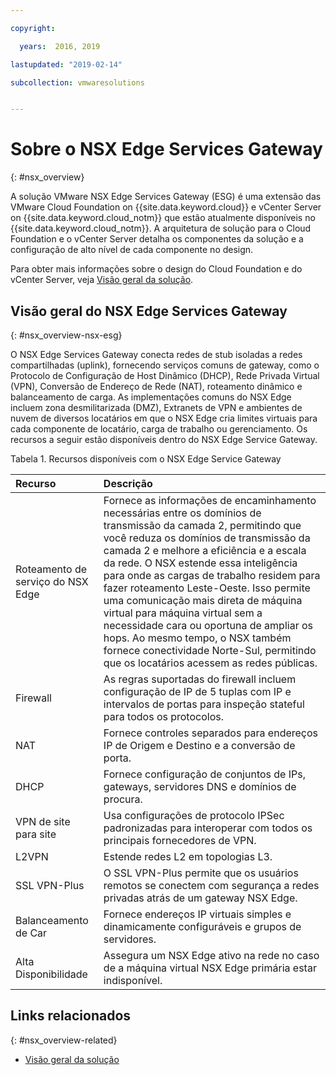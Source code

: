 ```yaml
---

copyright:

  years:  2016, 2019

lastupdated: "2019-02-14"

subcollection: vmwaresolutions


---
```


# Sobre o NSX Edge Services Gateway
{: #nsx_overview}

A solução VMware NSX Edge Services Gateway (ESG) é uma extensão das VMware Cloud Foundation on {{site.data.keyword.cloud}} e vCenter Server on {{site.data.keyword.cloud_notm}} que estão atualmente disponíveis no {{site.data.keyword.cloud_notm}}. A arquitetura de solução para o Cloud Foundation e o vCenter Server detalha os componentes da solução e a configuração de alto nível de cada componente no design.

Para obter mais informações sobre o design do Cloud Foundation e do vCenter Server, veja [Visão geral da solução](/docs/services/vmwaresolutions/archiref/solution?topic=vmware-solutions-solution_overview).

## Visão geral do NSX Edge Services Gateway
{: #nsx_overview-nsx-esg}

O NSX Edge Services Gateway conecta redes de stub isoladas a redes compartilhadas (uplink), fornecendo serviços comuns de gateway, como o Protocolo de Configuração de Host Dinâmico (DHCP), Rede Privada Virtual (VPN), Conversão de Endereço de Rede (NAT), roteamento dinâmico e balanceamento de carga. As implementações comuns do NSX Edge incluem zona desmilitarizada (DMZ), Extranets de VPN e ambientes de nuvem de diversos locatários em que o NSX Edge cria limites virtuais para cada componente de locatário, carga de trabalho ou gerenciamento. Os recursos a seguir estão disponíveis dentro do NSX Edge Service Gateway.

Tabela 1. Recursos disponíveis com o NSX Edge Service Gateway

| Recurso | Descrição |
|:------- |:----------- |
| Roteamento de serviço do NSX Edge | Fornece as informações de encaminhamento necessárias entre os domínios de transmissão da camada 2, permitindo que você reduza os domínios de transmissão da camada 2 e melhore a eficiência e a escala da rede. O NSX estende essa inteligência para onde as cargas de trabalho residem para fazer roteamento Leste-Oeste. Isso permite uma comunicação mais direta de máquina virtual para máquina virtual sem a necessidade cara ou oportuna de ampliar os hops. Ao mesmo tempo, o NSX também fornece conectividade Norte-Sul, permitindo que os locatários acessem as redes públicas. |
| Firewall | As regras suportadas do firewall incluem configuração de IP de 5 tuplas com IP e intervalos de portas para inspeção stateful para todos os protocolos. |
| NAT | Fornece controles separados para endereços IP de Origem e Destino e a conversão de porta. |
| DHCP | Fornece configuração de conjuntos de IPs, gateways, servidores DNS e domínios de procura. |
| VPN de site para site | Usa configurações de protocolo IPSec padronizadas para interoperar com todos os principais fornecedores de VPN. |
| L2VPN | Estende redes L2 em topologias L3. |
| SSL VPN-Plus |  O SSL VPN-Plus permite que os usuários remotos se conectem com segurança a redes privadas atrás de um gateway NSX Edge. |
| Balanceamento de Car | Fornece endereços IP virtuais simples e dinamicamente configuráveis e grupos de servidores. |
| Alta Disponibilidade | Assegura um NSX Edge ativo na rede no caso de a máquina virtual NSX Edge primária estar indisponível. |

## Links relacionados
{: #nsx_overview-related}

* [Visão geral da solução](/docs/services/vmwaresolutions/archiref/solution?topic=vmware-solutions-solution_overview)
